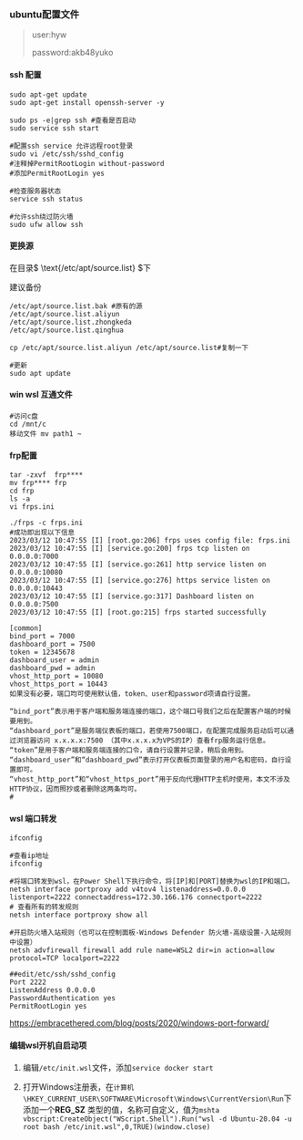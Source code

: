 ### ubuntu配置文件

> user:hyw
>
> password:akb48yuko

#### ssh 配置

```
sudo apt-get update
sudo apt-get install openssh-server -y

sudo ps -e|grep ssh #查看是否启动
sudo service ssh start

#配置ssh service 允许远程root登录
sudo vi /etc/ssh/sshd_config
#注释掉PermitRootLogin without-password
#添加PermitRootLogin yes

#检查服务器状态
service ssh status

#允许ssh绕过防火墙
sudo ufw allow ssh
```



#### 更换源

在目录$ \text{/etc/apt/source.list} $下

建议备份

```
/etc/apt/source.list.bak #原有的源
/etc/apt/source.list.aliyun
/etc/apt/source.list.zhongkeda
/etc/apt/source.list.qinghua

cp /etc/apt/source.list.aliyun /etc/apt/source.list#复制一下

#更新
sudo apt update
```

#### win wsl 互通文件

```
#访问c盘
cd /mnt/c
移动文件 mv path1 ~

```

#### frp配置

```
tar -zxvf  frp****
mv frp**** frp
cd frp
ls -a
vi frps.ini

./frps -c frps.ini
#成功即出现以下信息
2023/03/12 10:47:55 [I] [root.go:206] frps uses config file: frps.ini
2023/03/12 10:47:55 [I] [service.go:200] frps tcp listen on 0.0.0.0:7000
2023/03/12 10:47:55 [I] [service.go:261] http service listen on 0.0.0.0:10080
2023/03/12 10:47:55 [I] [service.go:276] https service listen on 0.0.0.0:10443
2023/03/12 10:47:55 [I] [service.go:317] Dashboard listen on 0.0.0.0:7500
2023/03/12 10:47:55 [I] [root.go:215] frps started successfully
```

```
[common]
bind_port = 7000
dashboard_port = 7500
token = 12345678
dashboard_user = admin
dashboard_pwd = admin
vhost_http_port = 10080
vhost_https_port = 10443
如果没有必要，端口均可使用默认值，token、user和password项请自行设置。

“bind_port”表示用于客户端和服务端连接的端口，这个端口号我们之后在配置客户端的时候要用到。
“dashboard_port”是服务端仪表板的端口，若使用7500端口，在配置完成服务启动后可以通过浏览器访问 x.x.x.x:7500 （其中x.x.x.x为VPS的IP）查看frp服务运行信息。
“token”是用于客户端和服务端连接的口令，请自行设置并记录，稍后会用到。
“dashboard_user”和“dashboard_pwd”表示打开仪表板页面登录的用户名和密码，自行设置即可。
“vhost_http_port”和“vhost_https_port”用于反向代理HTTP主机时使用，本文不涉及HTTP协议，因而照抄或者删除这两条均可。
#
```

#### wsl 端口转发

```
ifconfig

#查看ip地址
ifconfig

#将端口转发到wsl，在Power Shell下执行命令，将[IP]和[PORT]替换为wsl的IP和端口。
netsh interface portproxy add v4tov4 listenaddress=0.0.0.0 listenport=2222 connectaddress=172.30.166.176 connectport=2222
# 查看所有的转发规则
netsh interface portproxy show all

#开启防火墙入站规则（也可以在控制面板-Windows Defender 防火墙-高级设置-入站规则中设置）
netsh advfirewall firewall add rule name=WSL2 dir=in action=allow protocol=TCP localport=2222

##edit/etc/ssh/sshd_config
Port 2222
ListenAddress 0.0.0.0
PasswordAuthentication yes
PermitRootLogin yes
```

https://embracethered.com/blog/posts/2020/windows-port-forward/

#### 编辑wsl开机自启动项

1. 编辑`/etc/init.wsl`文件，添加`service docker start`

2. 打开Windows注册表，在`计算机\HKEY_CURRENT_USER\SOFTWARE\Microsoft\Windows\CurrentVersion\Run`下添加一个**REG_SZ** 类型的值，名称可自定义，值为`mshta vbscript:CreateObject("WScript.Shell").Run("wsl -d Ubuntu-20.04 -u root bash /etc/init.wsl",0,TRUE)(window.close)`